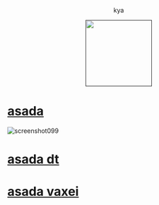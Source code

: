 <p align="center"> kya
<p align="center">
<a href="">
  <img src="https://cdn.discordapp.com/attachments/1002743049987821671/1097201331623690250/aaaaaa.png"  
       width="150"
       height="150"></a>
<p align="center"> 

# [asada](https://cdn.discordapp.com/attachments/1033763700751990888/1097209451678797966/-_asada.osk)  
![screenshot099](https://user-images.githubusercontent.com/115696505/232329714-b0b55f4b-212e-42f9-8610-14bb1d92cfde.jpg)

# [asada dt](https://cdn.discordapp.com/attachments/1033763700751990888/1097209451976601680/-_asada_dt.osk)  

  
# [asada vaxei](https://cdn.discordapp.com/attachments/1033763700751990888/1097209452245041336/-_asada_vaxei.osk)  
